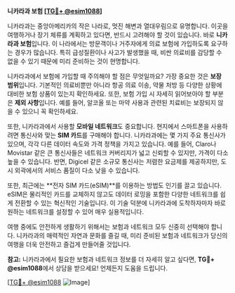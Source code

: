 **니카라과 보험 [[TG💪+ @esim1088](https://t.me/s/esim1088)]**

니카라과는 중앙아메리카의 작은 나라로, 멋진 해변과 열대우림으로 유명합니다. 이곳을 여행하거나 장기 체류를 계획하고 있다면, 반드시 고려해야 할 것이 있습니다. 바로 **니카라과 보험**입니다. 이 나라에서는 방문객이나 거주자에게 의료 보험에 가입하도록 요구하는 경우가 많습니다. 특히 급성질환이나 사고가 발생했을 때, 비싼 의료비를 감당할 수 없을 수 있기 때문에 미리 준비하는 것이 현명합니다.

니카라과에서 보험에 가입할 때 주의해야 할 점은 무엇일까요? 가장 중요한 것은 **보장 범위**입니다. 기본적인 의료비뿐만 아니라 항공 의료 이송, 약물 처방 등 다양한 상황에 대비한 보험 상품이 있는지 확인하세요. 또한, 보험 가입 시 자세히 읽어보아야 할 부분은 **제외 사항**입니다. 예를 들어, 알코올 또는 마약 사용과 관련된 치료비는 보장되지 않을 수 있으니 꼭 확인하세요.

또한, 니카라과에서 사용할 **모바일 네트워크**도 중요합니다. 현지에서 스마트폰을 사용하려면 통신사와 맞는 **SIM 카드**를 구매해야 합니다. 니카라과에는 몇 가지 주요 통신사가 있으며, 각각 다른 데이터 속도와 가격 정책을 가지고 있습니다. 예를 들어, Claro나 Movistar 같은 큰 통신사들은 네트워크 커버리지가 넓고 신뢰할 수 있지만, 가격이 다소 높을 수 있습니다. 반면, Digicel 같은 소규모 통신사는 저렴한 요금제를 제공하지만, 도시 외곽에서의 서비스 품질이 다소 낮을 수 있습니다.

또한, 최근에는 **전자 SIM 카드(eSIM)**를 이용하는 방법도 인기를 끌고 있습니다. eSIM은 물리적인 카드를 교체하지 않고도 데이터 로밍을 포함한 다양한 네트워크를 쉽게 전환할 수 있는 혁신적인 기술입니다. 이 기술 덕분에 니카라과에 도착하자마자 바로 원하는 네트워크를 설정할 수 있어 매우 실용적입니다.

여행 중에도 안전하게 생활하기 위해서는 보험과 네트워크 모두 신중히 선택해야 합니다. 니카라과의 매력적인 자연과 문화를 즐길 때, 미리 준비된 보험과 네트워크가 당신의 여행을 더욱 안전하고 즐겁게 만들어줄 것입니다.

**참고:** 니카라과에서 필요한 보험과 네트워크 정보를 더 자세히 알고 싶다면, **TG💪+ @esim1088**에서 상담을 받으세요! 언제든지 도움을 드립니다.

[[TG💪+ @esim1088](https://t.me/s/esim1088) ![Image](https://i.postimg.cc/Y0z9fWf4/image.png)]